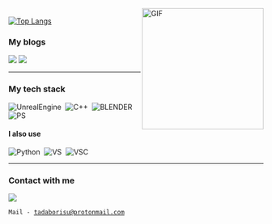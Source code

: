 <img align="right" alt="GIF" src="https://media.giphy.com/media/KnJ6Yusfl8B4shN2f3/giphy.gif" width="240" height="240"> <br>
[![Top Langs](https://github-readme-stats.vercel.app/api/top-langs/?username=tadaborisu&amp;layout=compact&amp;hide_border=true&theme=slateorange)](https://github.com/anuraghazra/github-readme-stats)<br>
<h3>My blogs</h3>
<a href="https://www.youtube.com/channel/UCIgXF8t4Ow-y0Hi27MNDfHA"><img src="https://img.shields.io/badge/tadaborisu-%23FF0000.svg?style=for-the-badge&logo=YouTube&logoColor=white"/></a>
<a href="https://t.me/tadaborisu"><img src="https://img.shields.io/badge/Telegram-2CA5E0?style=for-the-badge&logo=telegram&logoColor=white"></a><br>

<hr>
<h3>My tech stack</h3>

![UnrealEngine](https://img.shields.io/badge/unrealengine-%23313131.svg?style=for-the-badge&logo=unrealengine&logoColor=white)&nbsp;
![C++](https://img.shields.io/badge/c++-%2300599C.svg?style=for-the-badge&logo=c%2B%2B&logoColor=white)&nbsp;
![BLENDER](https://img.shields.io/badge/blender-%23F5792A.svg?style=for-the-badge&logo=blender&logoColor=white)&nbsp;
![PS](https://img.shields.io/badge/adobephotoshop-%2331A8FF.svg?style=for-the-badge&logo=adobephotoshop&logoColor=white)&nbsp;

<h4>I also use</h4>

![Python](https://img.shields.io/badge/python-%2314354C.svg?style=for-the-badge&logo=python&logoColor=white)&nbsp;
![VS](https://img.shields.io/badge/VisualStudioCode-0078d7.svg?style=for-the-badge&logo=visual-studio-code&logoColor=white)&nbsp;
![VSC](https://img.shields.io/badge/VisualStudio-5C2D91.svg?style=for-the-badge&logo=visual-studio&logoColor=white)&nbsp;

<hr>
<h3>Contact with me</h3>

<a href="https://t.me/tadaboris"><img src="https://img.shields.io/badge/Telegram-2CA5E0?style=for-the-badge&logo=telegram&logoColor=white"></a><br>

<code>Mail - tadaborisu@protonmail.com</code>
